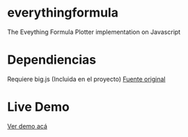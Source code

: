 # everythingformula
The Eveything Formula Plotter implementation on Javascript

# Dependiencias
Requiere big.js (Incluida en el proyecto) [Fuente original](https://github.com/MikeMcl/big.js/)

# Live Demo
[Ver demo acá](http://elmismopancho.cl/demos/github/everythingformula/index.html)